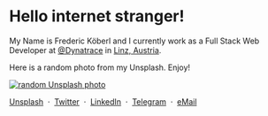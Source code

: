 <div id="content-start"></div>


# Hello internet stranger!

My Name is Frederic Köberl and I currently work as a Full Stack Web Developer at [@Dynatrace](https://github.com/Dynatrace) in [Linz, Austria](https://www.google.com/maps/place/Linz/).


Here is a random photo from my Unsplash. Enjoy!

<a href="https://unsplash.com/internetztube" target="_blank">
<img src="https://source.unsplash.com/user/internetztube?1" alt="random Unsplash photo" />
</a>

<br />

[Unsplash](https://unsplash.com/@internetztube)
&nbsp;·&nbsp;
[Twitter](https://twitter.com/internetztube)
&nbsp;·&nbsp;
[LinkedIn](https://linkedin.com/in/koeberl)
&nbsp;·&nbsp;
[Telegram](https://telegram.me/internetztube)
&nbsp;·&nbsp;
[eMail](mailto:please-no-spam--thanks@frederickoeberl.com)

